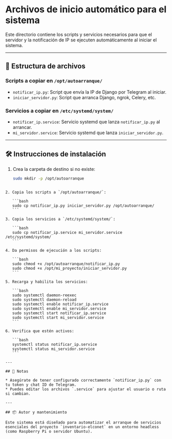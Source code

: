 # Archivos de inicio automático para el sistema

Este directorio contiene los scripts y servicios necesarios para que el servidor y la notificación de IP se ejecuten automáticamente al iniciar el sistema.

---

## 📁 Estructura de archivos

### Scripts a copiar en `/opt/autoarranque/`
- `notificar_ip.py`: Script que envía la IP de Django por Telegram al iniciar.
- `iniciar_servidor.py`: Script que arranca Django, ngrok, Celery, etc.

### Servicios a copiar en `/etc/systemd/system/`
- `notificar_ip.service`: Servicio systemd que lanza `notificar_ip.py` al arrancar.
- `mi_servidor.service`: Servicio systemd que lanza `iniciar_servidor.py`.

---

## 🛠 Instrucciones de instalación

1. Crea la carpeta de destino si no existe:
   ```bash
   sudo mkdir -p /opt/autoarranque
````

2. Copia los scripts a `/opt/autoarranque/`:

   ```bash
   sudo cp notificar_ip.py iniciar_servidor.py /opt/autoarranque/
   ```

3. Copia los servicios a `/etc/systemd/system/`:

   ```bash
   sudo cp notificar_ip.service mi_servidor.service /etc/systemd/system/
   ```

4. Da permisos de ejecución a los scripts:

   ```bash
   sudo chmod +x /opt/autoarranque/notificar_ip.py
   sudo chmod +x /opt/mi_proyecto/iniciar_servidor.py
   ```

5. Recarga y habilita los servicios:

   ```bash
   sudo systemctl daemon-reexec
   sudo systemctl daemon-reload
   sudo systemctl enable notificar_ip.service
   sudo systemctl enable mi_servidor.service
   sudo systemctl start notificar_ip.service
   sudo systemctl start mi_servidor.service
   ```

6. Verifica que estén activos:

   ```bash
   systemctl status notificar_ip.service
   systemctl status mi_servidor.service
   ```

---

## 🔁 Notas

* Asegúrate de tener configurado correctamente `notificar_ip.py` con tu token y chat ID de Telegram.
* Puedes editar los archivos `.service` para ajustar el usuario o ruta si cambian.

---

## 📦 Autor y mantenimiento

Este sistema está diseñado para automatizar el arranque de servicios esenciales del proyecto `inventario-elconet` en un entorno headless (como Raspberry Pi o servidor Ubuntu).


